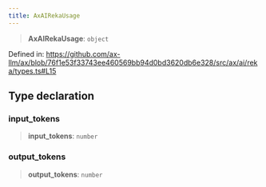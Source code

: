 ```yaml
---
title: AxAIRekaUsage
---
```


> **AxAIRekaUsage**: `object`

Defined in: https://github.com/ax-llm/ax/blob/76f1e53f33743ee460569bb94d0bd3620db6e328/src/ax/ai/reka/types.ts#L15

## Type declaration

<a id="input_tokens"></a>

### input\_tokens

> **input\_tokens**: `number`

<a id="output_tokens"></a>

### output\_tokens

> **output\_tokens**: `number`
